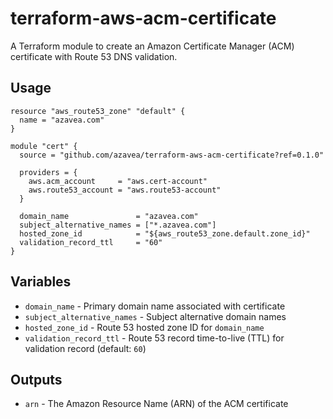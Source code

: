 # terraform-aws-acm-certificate

A Terraform module to create an Amazon Certificate Manager (ACM) certificate with Route 53 DNS validation.

## Usage

```hcl
resource "aws_route53_zone" "default" {
  name = "azavea.com"
}

module "cert" {
  source = "github.com/azavea/terraform-aws-acm-certificate?ref=0.1.0"

  providers = {
    aws.acm_account     = "aws.cert-account"
    aws.route53_account = "aws.route53-account"
  }

  domain_name               = "azavea.com"
  subject_alternative_names = ["*.azavea.com"]
  hosted_zone_id            = "${aws_route53_zone.default.zone_id}"
  validation_record_ttl     = "60"
}
```

## Variables

-   `domain_name` - Primary domain name associated with certificate
-   `subject_alternative_names` - Subject alternative domain names
-   `hosted_zone_id` - Route 53 hosted zone ID for `domain_name`
-   `validation_record_ttl` - Route 53 record time-to-live (TTL) for validation record (default: `60`)

## Outputs

-   `arn` - The Amazon Resource Name (ARN) of the ACM certificate
